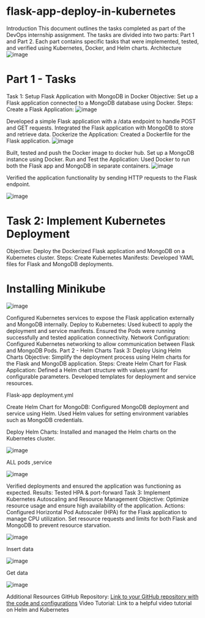# flask-app-deploy-in-kubernetes
Introduction
This document outlines the tasks completed as part of the DevOps internship assignment. The tasks are divided into two parts: Part 1 and Part 2. Each part contains specific tasks that were implemented, tested, and verified using Kubernetes, Docker, and Helm charts.
Architecture
![image](https://github.com/user-attachments/assets/5b7d856d-740e-40b7-99ad-a52be10e8a3c)

# Part 1 - Tasks
Task 1: Setup Flask Application with MongoDB in Docker
Objective: Set up a Flask application connected to a MongoDB database using Docker.
Steps:
Create a Flask Application:
![image](https://github.com/user-attachments/assets/b87918c4-463e-4ef5-9bec-09cfe090f449)

Developed a simple Flask application with a /data endpoint to handle POST and GET requests.
Integrated the Flask application with MongoDB to store and retrieve data.
Dockerize the Application:
Created a Dockerfile for the Flask application.
![image](https://github.com/user-attachments/assets/858f0452-b1d1-4e74-a0d3-a6901529526c)

Built, tested and push the Docker image to docker hub.
Set up a MongoDB instance using Docker.
Run and Test the Application:
Used Docker  to run both the Flask app and MongoDB in separate containers.
![image](https://github.com/user-attachments/assets/1006b3a0-73fc-4eee-b5d0-f040d200436e)

Verified the application functionality by sending HTTP requests to the Flask endpoint.

![image](https://github.com/user-attachments/assets/6af428cf-6b7c-4a22-b5b7-fd134879a008)



# Task 2: Implement Kubernetes Deployment
Objective: Deploy the Dockerized Flask application and MongoDB on a Kubernetes cluster.
Steps:
Create Kubernetes Manifests:
Developed YAML files for Flask and MongoDB deployments.
# Installing Minikube

![image](https://github.com/user-attachments/assets/56df378e-8f39-46b1-8954-fd552f2093c0)


Configured Kubernetes services to expose the Flask application externally and MongoDB internally.
Deploy to Kubernetes:
Used kubectl to apply the deployment and service manifests.
Ensured the Pods were running successfully and tested application connectivity.
Network Configuration:
Configured Kubernetes networking to allow communication between Flask and MongoDB Pods.
Part 2 - Helm Charts
Task 3: Deploy Using Helm Charts
Objective: Simplify the deployment process using Helm charts for the Flask and MongoDB application.
Steps:
Create Helm Chart for Flask Application:
Defined a Helm chart structure with values.yaml for configurable parameters.
Developed templates for deployment and service resources.

Flask-app deployment.yml

Create Helm Chart for MongoDB:
Configured MongoDB deployment and service using Helm.
Used Helm values for setting environment variables such as MongoDB credentials.

Deploy Helm Charts:
Installed and managed the Helm charts on the Kubernetes cluster.

![image](https://github.com/user-attachments/assets/7ba557df-0fda-4d6c-adaf-b5b0884ee8c4)

ALL pods ,service 

![image](https://github.com/user-attachments/assets/8267a756-42c5-4268-8969-a1c41bb6e59b)

Verified deployments and ensured the application was functioning as expected.
Results:
Tested HPA & port-forward
Task 3: Implement Kubernetes Autoscaling and Resource Management
Objective: Optimize resource usage and ensure high availability of the application.
Actions:
Configured Horizontal Pod Autoscaler (HPA) for the Flask application to manage CPU utilization.
Set resource requests and limits for both Flask and MongoDB to prevent resource starvation.

![image](https://github.com/user-attachments/assets/85fe9761-ff44-46bf-89f8-1a9052455e63)

Insert data 

![image](https://github.com/user-attachments/assets/85bde0df-c306-4cc4-a5b4-0d68eaf92ae3)

Get data

![image](https://github.com/user-attachments/assets/bd9de048-bb92-4511-bec5-de93e37e73d0)

Additional Resources
GitHub Repository: [Link to your GitHub repository with the code and configurations](https://github.com/jamallasomasekhar/flask-app-deploy-in-kubernetes.git)
Video Tutorial: Link to a helpful video tutorial on Helm and Kubernetes

